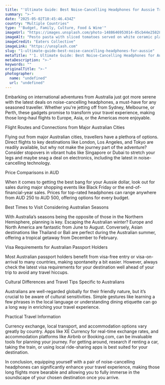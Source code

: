 ```yaml
---
title: "'Ultimate Guide: Best Noise-Cancelling Headphones for Aussie Travellers'"
summary: ">-"
date: "2025-05-02T10:45:46.434Z"
country: "Multiple Countries"
type: "'Budget, Family, Culture, Food & Wine'"
imageUrl: "https://images.unsplash.com/photo-1488646953014-85cb44e25828?q=80&w=1935&auto=format&fit=crop&ixlib=rb-4.0.3&ixid=M3wxMjA3fDB8MHxwaG90by1wYWdlfHx8fGVufDB8fHx8fA%3D%3D"
imageAlt: "Pesto pasta with sliced tomatoes served on white ceramic plate"
imageCredit: "Eaters Collective"
imageLink: "https://unsplash.com"
slug: "1-ultimate-guide-best-noise-cancelling-headphones-for-aussie"
metaTitle: "'1. Ultimate Guide: Best Noise-Cancelling Headphones for Aussie Travellers'"
metaDescription: ">-"
keywords: ""
originalTitle: ">-"
photographer:
  name: "undefined"
  url: "undefined"
---
```





Embarking on international adventures from Australia just got more serene with the latest deals on noise-cancelling headphones, a must-have for any seasoned traveller. Whether you're jetting off from Sydney, Melbourne, or Perth, these gadgets promise to transform your travel experience, making those long-haul flights to Europe, Asia, or the Americas more enjoyable.

Flight Routes and Connections from Major Australian Cities

Flying out from major Australian cities, travellers have a plethora of options. Direct flights to key destinations like London, Los Angeles, and Tokyo are readily available, but why not make the journey part of the adventure? Consider stopovers in vibrant hubs like Singapore or Dubai to stretch your legs and maybe snag a deal on electronics, including the latest in noise-cancelling technology.

Price Comparisons in AUD

When it comes to getting the best bang for your Aussie dollar, look out for sales during major shopping events like Black Friday or the end-of-financial-year sales. Prices for top-rated headphones can range anywhere from AUD 250 to AUD 500, offering options for every budget.

Best Times to Visit Considering Australian Seasons

With Australia’s seasons being the opposite of those in the Northern Hemisphere, planning is key. Escaping the Australian winter? Europe and North America are fantastic from June to August. Conversely, Asian destinations like Thailand or Bali are perfect during the Australian summer, offering a tropical getaway from December to February.

Visa Requirements for Australian Passport Holders

Most Australian passport holders benefit from visa-free entry or visa-on-arrival to many countries, making spontaneity a bit easier. However, always check the latest visa requirements for your destination well ahead of your trip to avoid any travel hiccups.

Cultural Differences and Travel Tips Specific to Australians

Australians are well-regarded globally for their friendly nature, but it’s crucial to be aware of cultural sensitivities. Simple gestures like learning a few phrases in the local language or understanding dining etiquette can go a long way in enriching your travel experience.

Practical Travel Information

Currency exchange, local transport, and accommodation options vary greatly by country. Apps like XE Currency for real-time exchange rates, and accommodation platforms like Airbnb or Booking.com, can be invaluable tools for planning your journey. For getting around, research if renting a car, taking the train, or using local ride-sharing apps is best suited for your destination.

In conclusion, equipping yourself with a pair of noise-cancelling headphones can significantly enhance your travel experience, making those long flights more bearable and allowing you to fully immerse in the soundscape of your chosen destination once you arrive.
